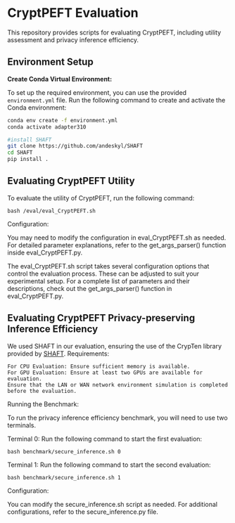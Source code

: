 # CryptPEFT Evaluation

This repository provides scripts for evaluating CryptPEFT, including utility assessment and privacy inference efficiency.

## Environment Setup

**Create Conda Virtual Environment:**

To set up the required environment, you can use the provided `environment.yml` file. Run the following command to create and activate the Conda environment:

```bash
conda env create -f environment.yml
conda activate adapter310

#install SHAFT
git clone https://github.com/andeskyl/SHAFT
cd SHAFT
pip install .
```

## Evaluating CryptPEFT Utility

To evaluate the utility of CryptPEFT, run the following command:

```
bash /eval/eval_CryptPEFT.sh
```

Configuration:

You may need to modify the configuration in eval_CryptPEFT.sh as needed. For detailed parameter explanations, refer to the get_args_parser() function inside eval_CryptPEFT.py.

The eval_CryptPEFT.sh script takes several configuration options that control the evaluation process. These can be adjusted to suit your experimental setup. For a complete list of parameters and their descriptions, check out the get_args_parser() function in eval_CryptPEFT.py.
## Evaluating CryptPEFT Privacy-preserving Inference Efficiency

We used SHAFT in our evaluation, ensuring the use of the CrypTen library provided by [SHAFT](https://github.com/andeskyl/SHAFT).
Requirements:

    For CPU Evaluation: Ensure sufficient memory is available.
    For GPU Evaluation: Ensure at least two GPUs are available for evaluation.
    Ensure that the LAN or WAN network environment simulation is completed before the evaluation.


Running the Benchmark:

To run the privacy inference efficiency benchmark, you will need to use two terminals.

Terminal 0: Run the following command to start the first evaluation:

    bash benchmark/secure_inference.sh 0

Terminal 1: Run the following command to start the second evaluation:

    bash benchmark/secure_inference.sh 1

Configuration:

You can modify the secure_inference.sh script as needed. For additional configurations, refer to the secure_inference.py file.